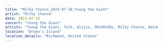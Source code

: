 ```yaml
---
title: "Milky Chance_2023-07-18_Young the Giant"
artist: "Milky Chance"
date: 2023-07-18
concert: "Young the Giant"
artists: "Young the Giant, Talk, Alizzz, 30s40s50s, Milky Chance, Baldosa, Rosa Linn"
location: "Brown's Island"
location_details: "Richmond, United States"
---
```

